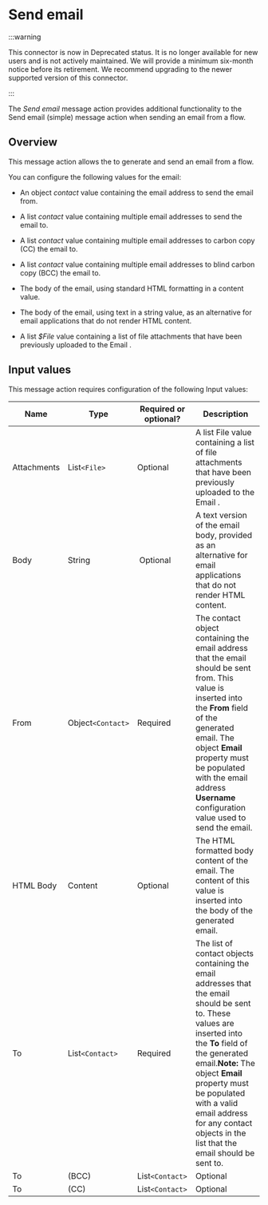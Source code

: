 # Send email

<head>
  <meta name="guidename" content="Flow"/>
  <meta name="context" content="GUID-7fe5ed12-bfea-4090-bab5-0b1657331a6c"/>
</head>

:::warning

This connector is now in Deprecated status. It is no longer available for new users and is not actively maintained. We will provide a minimum six-month notice before its retirement. We recommend upgrading to the newer supported version of this connector.

:::

The *Send email* message action provides additional functionality to the Send email \(simple\) message action when sending an email from a flow.

## Overview

This message action allows the to generate and send an email from a flow.

You can configure the following values for the email:

-   An object *contact* value containing the email address to send the email from.

-   A list *contact* value containing multiple email addresses to send the email to.

-   A list *contact* value containing multiple email addresses to carbon copy \(CC\) the email to.

-   A list *contact* value containing multiple email addresses to blind carbon copy \(BCC\) the email to.

-   The body of the email, using standard HTML formatting in a content value.

-   The body of the email, using text in a string value, as an alternative for email applications that do not render HTML content.

-   A list *$File* value containing a list of file attachments that have been previously uploaded to the Email .


## Input values

This message action requires configuration of the following Input values:

|Name|Type|Required or optional?|Description|
|----|----|---------------------|-----------|
|Attachments|List`<File>`|Optional |A list File value containing a list of file attachments that have been previously uploaded to the Email .|
|Body|String| Optional |A text version of the email body, provided as an alternative for email applications that do not render HTML content.|
|From|Object`<Contact>`|Required |The contact object containing the email address that the email should be sent from. This value is inserted into the **From** field of the generated email. The object **Email** property must be populated with the email address **Username** configuration value used to send the email.|
|HTML Body|Content|Optional |The HTML formatted body content of the email. The content of this value is inserted into the body of the generated email.|
|To|List`<Contact>`|Required |The list of contact objects containing the email addresses that the email should be sent to. These values are inserted into the **To** field of the generated email.**Note:** The object **Email** property must be populated with a valid email address for any contact objects in the list that the email should be sent to.|
|To|(BCC)|List`<Contact>`|Optional |The list of contact objects containing the email addresses that a blind carbon copy of the email should also be sent to. These values are inserted into the **BCC** field of the generated email. The object **Email** property must be populated with a valid email address for any contact objects in the list that the email should be blind carbon copied to.|
|To|(CC)|List`<Contact>`|Optional |The list of contact objects containing the email addresses that a carbon copy of the email should also be sent to. These values are inserted into the **CC** field of the generated email. The object **Email** property must be populated with a valid email address for any contact objects in the list that the email should be carbon copied to.|